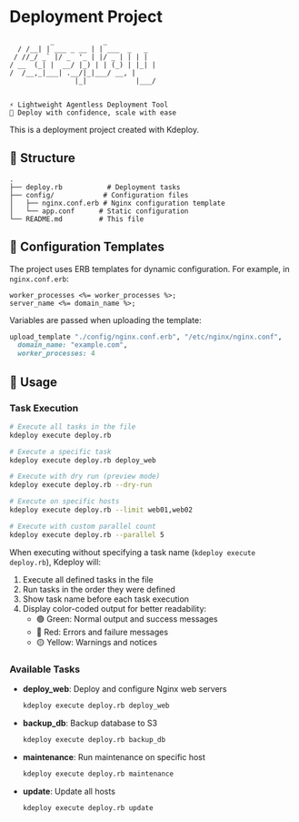 # Deployment Project
```
          _            _
  / /__| | ___ _ __ | | ___  _   _
 / //_/ _` |/ _  '_ | |/ _ | | | |
/ __  (_| |  __/ |_) | | (_) | |_| |
/  /__,_|___| .__/|_|___/ __, |
                |_|            |___/


⚡ Lightweight Agentless Deployment Tool
🚀 Deploy with confidence, scale with ease

```

This is a deployment project created with Kdeploy.

## 📁 Structure

```
.
├── deploy.rb           # Deployment tasks
├── config/            # Configuration files
│   ├── nginx.conf.erb # Nginx configuration template
│   └── app.conf      # Static configuration
└── README.md         # This file
```

## 🔧 Configuration Templates

The project uses ERB templates for dynamic configuration. For example, in `nginx.conf.erb`:

```erb
worker_processes <%= worker_processes %>;
server_name <%= domain_name %>;
```

Variables are passed when uploading the template:

```ruby
upload_template "./config/nginx.conf.erb", "/etc/nginx/nginx.conf",
  domain_name: "example.com",
  worker_processes: 4
```

## 🚀 Usage

### Task Execution

```bash
# Execute all tasks in the file
kdeploy execute deploy.rb

# Execute a specific task
kdeploy execute deploy.rb deploy_web

# Execute with dry run (preview mode)
kdeploy execute deploy.rb --dry-run

# Execute on specific hosts
kdeploy execute deploy.rb --limit web01,web02

# Execute with custom parallel count
kdeploy execute deploy.rb --parallel 5
```

When executing without specifying a task name (`kdeploy execute deploy.rb`), Kdeploy will:
1. Execute all defined tasks in the file
2. Run tasks in the order they were defined
3. Show task name before each task execution
4. Display color-coded output for better readability:
   - 🟢 Green: Normal output and success messages
   - 🔴 Red: Errors and failure messages
   - 🟡 Yellow: Warnings and notices

### Available Tasks

- **deploy_web**: Deploy and configure Nginx web servers
  ```bash
  kdeploy execute deploy.rb deploy_web
  ```

- **backup_db**: Backup database to S3
  ```bash
  kdeploy execute deploy.rb backup_db
  ```

- **maintenance**: Run maintenance on specific host
  ```bash
  kdeploy execute deploy.rb maintenance
  ```

- **update**: Update all hosts
  ```bash
  kdeploy execute deploy.rb update
  ```
